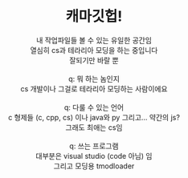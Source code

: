 <h1 align=center>캐마깃헙!</h1>

<p align=center>
내 작업파일들 볼 수 있는 유일한 공간임<br>
열심히 cs과 테라리아 모딩을 하는 중입니다<br>
잘되기만 바랄 뿐<br><br>
q: 뭐 하는 놈인지<br>
cs 개발이나 그걸로 테라리아 모딩하는 사람이에요<br><br>
q: 다룰 수 있는 언어<br>
c 형제들 (c, cpp, cs) 이나 java와 py 그리고... 약간의 js?<br>
그래도 최애는 cs임<br><br>
q: 쓰는 프로그램<br>
대부분은 visual studio (code 아님) 임<br>
그리고 모딩용 tmodloader
</p>
